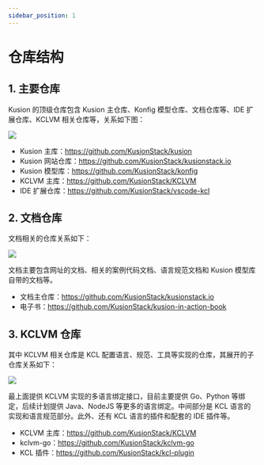 ```yaml
---
sidebar_position: 1
---
```


# 仓库结构

## 1. 主要仓库

Kusion 的顶级仓库包含 Kusion 主仓库、Konfig 模型仓库、文档仓库等、IDE 扩展仓库、KCLVM 相关仓库等，关系如下图：

![](/img/docs/develop/repos/repo-dag-01.png)

- Kusion 主库：https://github.com/KusionStack/kusion
- Kusion 网站仓库：https://github.com/KusionStack/kusionstack.io
- Kusion 模型库：https://github.com/KusionStack/konfig
- KCLVM 主库：https://github.com/KusionStack/KCLVM
- IDE 扩展仓库：https://github.com/KusionStack/vscode-kcl

## 2. 文档仓库


文档相关的仓库关系如下：

![](/img/docs/develop/repos/repo-dag-docs.png)

文档主要包含网址的文档、相关的案例代码文档、语言规范文档和 Kusion 模型库自带的文档等。

- 文档主仓库：https://github.com/KusionStack/kusionstack.io
- 电子书：https://github.com/KusionStack/kusion-in-action-book

## 3. KCLVM 仓库

其中 KCLVM 相关仓库是 KCL 配置语言、规范、工具等实现的仓库，其展开的子仓库关系如下：

![](/img/docs/develop/repos/repo-dag-02.png)

最上面提供 KCLVM 实现的多语言绑定接口，目前主要提供 Go、Python 等绑定，后续计划提供 Java、NodeJS 等更多的语言绑定。中间部分是 KCL 语言的实现和语言规范部分。此外、还有 KCL 语言的插件和配套的 IDE 插件等。

- KCLVM 主库：https://github.com/KusionStack/KCLVM
- kclvm-go：https://github.com/KusionStack/kclvm-go
- KCL 插件：https://github.com/KusionStack/kcl-plugin
